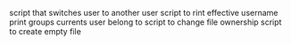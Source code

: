 script that switches user to another user
script to rint effective username
print groups currents user belong to
script to change file ownership
script to create empty file

